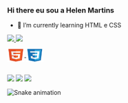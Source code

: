 ### Hi there  eu sou a Helen Martins

- 🌱 I’m currently learning  HTML e CSS

<div>
  <a href="https://github.com/helenlmartins">
  <img height="150" src="https://github-readme-stats.vercel.app/api?username=helenlmartins&show_icons=true&theme=tokyonight&include_all_commits=true&count_private=true"/>
     <img height="150" src="https://github-readme-stats.vercel.app/api/top-langs/?username=helenlmartins&layout=compact&langs_count=7&theme=tokyonight"/>
        </div>

<img align="center" alt="Rafa-CSS" height="30" width="40"
src="https://raw.githubusercontent.com/devicons/devicon/master/icons/html5/html5-original.svg">
<img align="center" alt="Rafa-CSS" height="30" width="40" 
src="https://raw.githubusercontent.com/devicons/devicon/master/icons/css3/css3-original.svg">
</div>
      
 ##
 <div>
  
 <a href = "mailto:helenmartins4511@gmail.com"><img src="https://img.shields.io/badge/-Gmail-%23333?style=for-the-badge&logo=gmail&logoColor=white" target="_blank"></a>
<a href="https://www.linkedin.com/in/helen-martins-505263209" target="_blank"><img src="https://img.shields.io/badge/-LinkedIn-%230077B5?style=for-the-badge&logo=linkedin&logoColor=white" target="_blank"></a>
 <a href="https://www.instagram.com/martinshelen88" target="_blank"><img src="https://img.shields.io/badge/-Instagram-%23E4405F?style=for-the-badge&logo=instagram&logoColor=white" target="_blank">
      </a>
 
 </div>
 
       
 ![Snake animation](https://github.com/helenlmartins/HelenLMartins/blob/output/github-contribution-grid-snake.svg)
 
 
